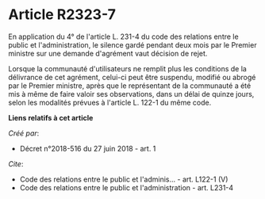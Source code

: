 # Article R2323-7

En application du 4° de l'article L. 231-4 du code des relations entre le public et l'administration, le silence gardé
pendant deux mois par le Premier ministre sur une demande d'agrément vaut décision de rejet. 

Lorsque la communauté d'utilisateurs ne remplit plus les conditions de la délivrance de cet agrément, celui-ci peut être
suspendu, modifié ou abrogé par le Premier ministre, après que le représentant de la communauté a été mis à même de faire
valoir ses observations, dans un délai de quinze jours, selon les modalités prévues à l'article L. 122-1 du même code.

**Liens relatifs à cet article**

_Créé par_:

  - Décret n°2018-516 du 27 juin 2018 - art. 1

_Cite_:

  - Code des relations entre le public et l'adminis... - art. L122-1 (V)
  - Code des relations entre le public et l'administration - art. L231-4

